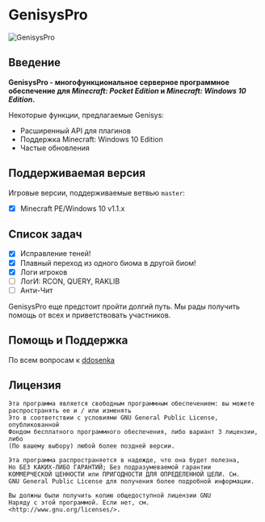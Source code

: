 GenisysPro
====================

![GenisysPro](http://i.imgur.com/R8gExma.jpg)

Введение
-------------

__GenisysPro - многофункциональное серверное программное обеспечение для *Minecraft: Pocket Edition* и *Minecraft: Windows 10 Edition*.__  

Некоторые функции, предлагаемые Genisys:
* Расширенный API для плагинов
* Поддержка Minecraft: Windows 10 Edition
* Частые обновления

Поддерживаемая версия
-------------
Игровые версии, поддерживаемые ветвью `master`:
- [x] Minecraft PE/Windows 10 v1.1.x

Список задач
-------------

- [x] Исправление теней!
- [x] Плавный переход из одного биома в другой биом!
- [x] Логи игроков
- [ ] ЛогИ: RCON, QUERY, RAKLIB
- [ ] Анти-Чит

GenisysPro еще предстоит пройти долгий путь. Мы рады получить помощь от всех и приветствовать участников.

Помощь и Поддержка
-------------
По всем вопросам к [ddosenka](https://vk.com/ddosenka)

Лицензия
-------------
	Эта программа является свободным программным обеспечением: вы можете распространять ее и / или изменять
	Это в соответствии с условиями GNU General Public License, опубликованной
	Фондом бесплатного программного обеспечения, либо вариант 3 лицензии, либо
	(По вашему выбору) любой более поздней версии.

	Эта программа распространяется в надежде, что она будет полезна,
	Но БЕЗ КАКИХ-ЛИБО ГАРАНТИЙ; Без подразумеваемой гарантии
	КОММЕРЧЕСКОЙ ЦЕННОСТИ или ПРИГОДНОСТИ ДЛЯ ОПРЕДЕЛЕННОЙ ЦЕЛИ. См.
	GNU General Public License для получения более подробной информации.

	Вы должны были получить копию общедоступной лицензии GNU
	Наряду с этой программой. Если нет, см. <http://www.gnu.org/licenses/>.
